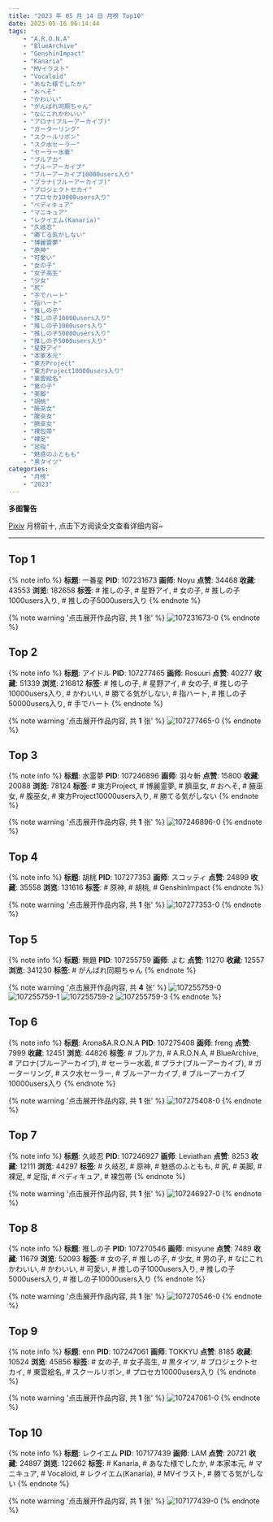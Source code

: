 ```yaml
---
title: "2023 年 05 月 14 日 月榜 Top10"
date: 2023-05-16 06:14:44
tags:
    - "A.R.O.N.A"
    - "BlueArchive"
    - "GenshinImpact"
    - "Kanaria"
    - "MVイラスト"
    - "Vocaloid"
    - "あなた様でしたか"
    - "おへそ"
    - "かわいい"
    - "がんばれ同期ちゃん"
    - "なにこれかわいい"
    - "アロナ(ブルーアーカイブ)"
    - "ガーターリング"
    - "スクールリボン"
    - "スク水セーラー"
    - "セーラー水着"
    - "ブルアカ"
    - "ブルーアーカイブ"
    - "ブルーアーカイブ10000users入り"
    - "プラナ(ブルーアーカイブ)"
    - "プロジェクトセカイ"
    - "プロセカ10000users入り"
    - "ペディキュア"
    - "マニキュア"
    - "レクイエム(Kanaria)"
    - "久岐忍"
    - "勝てる気がしない"
    - "博麗霊夢"
    - "原神"
    - "可愛い"
    - "女の子"
    - "女子高生"
    - "少女"
    - "尻"
    - "手でハート"
    - "指ハート"
    - "推しの子"
    - "推しの子10000users入り"
    - "推しの子1000users入り"
    - "推しの子50000users入り"
    - "推しの子5000users入り"
    - "星野アイ"
    - "本家本元"
    - "東方Project"
    - "東方Project10000users入り"
    - "東雲絵名"
    - "男の子"
    - "美脚"
    - "胡桃"
    - "腋巫女"
    - "腹巫女"
    - "臍巫女"
    - "裸包帯"
    - "裸足"
    - "足指"
    - "魅惑のふともも"
    - "黒タイツ"
categories:
    - "月榜"
    - "2023"
---
```


<i class="fa fa-triangle-exclamation"></i>**多图警告**<i class="fa fa-triangle-exclamation"></i>

[Pixiv](https://www.pixiv.net/) 月榜前十, 点击下方阅读全文查看详细内容~

<!-- more -->

---

## Top 1

{% note info %}
**标题**: 一番星
**PID**: 107231673 **画师**: Noyu
**点赞**: 34468 **收藏**: 43553 **浏览**: 182658
**标签**: # 推しの子, # 星野アイ, # 女の子, # 推しの子1000users入り, # 推しの子5000users入り
{% endnote %}

{% note warning '点击展开作品内容, 共 **1** 张' %}
![107231673-0](https://i.pixiv.re/img-original/img/2023/04/16/17/26/18/107231673_p0.jpg)
{% endnote %}

## Top 2

{% note info %}
**标题**: アイドル
**PID**: 107277465 **画师**: Rosuuri
**点赞**: 40277 **收藏**: 51339 **浏览**: 216812
**标签**: # 推しの子, # 星野アイ, # 女の子, # 推しの子10000users入り, # かわいい, # 勝てる気がしない, # 指ハート, # 推しの子50000users入り, # 手でハート
{% endnote %}

{% note warning '点击展开作品内容, 共 **1** 张' %}
![107277465-0](https://i.pixiv.re/img-original/img/2023/04/18/00/05/15/107277465_p0.png)
{% endnote %}

## Top 3

{% note info %}
**标题**: 水霊夢
**PID**: 107246896 **画师**: 羽々斬
**点赞**: 15800 **收藏**: 20088 **浏览**: 78124
**标签**: # 東方Project, # 博麗霊夢, # 臍巫女, # おへそ, # 腋巫女, # 腹巫女, # 東方Project10000users入り, # 勝てる気がしない
{% endnote %}

{% note warning '点击展开作品内容, 共 **1** 张' %}
![107246896-0](https://i.pixiv.re/img-original/img/2023/04/17/00/00/16/107246896_p0.png)
{% endnote %}

## Top 4

{% note info %}
**标题**: 胡桃
**PID**: 107277353 **画师**: スコッティ
**点赞**: 24899 **收藏**: 35558 **浏览**: 131616
**标签**: # 原神, # 胡桃, # GenshinImpact
{% endnote %}

{% note warning '点击展开作品内容, 共 **1** 张' %}
![107277353-0](https://i.pixiv.re/img-original/img/2023/04/18/00/00/25/107277353_p0.jpg)
{% endnote %}

## Top 5

{% note info %}
**标题**: 無題
**PID**: 107255759 **画师**: よむ
**点赞**: 11270 **收藏**: 12557 **浏览**: 341230
**标签**: # がんばれ同期ちゃん
{% endnote %}

{% note warning '点击展开作品内容, 共 **4** 张' %}
![107255759-0](https://i.pixiv.re/img-original/img/2023/04/17/08/17/12/107255759_p0.png)
![107255759-1](https://i.pixiv.re/img-original/img/2023/04/17/08/17/12/107255759_p1.png)
![107255759-2](https://i.pixiv.re/img-original/img/2023/04/17/08/17/12/107255759_p2.png)
![107255759-3](https://i.pixiv.re/img-original/img/2023/04/17/08/17/12/107255759_p3.png)
{% endnote %}

## Top 6

{% note info %}
**标题**: Arona&A.R.O.N.A
**PID**: 107275408 **画师**: freng
**点赞**: 7999 **收藏**: 12451 **浏览**: 44826
**标签**: # ブルアカ, # A.R.O.N.A, # BlueArchive, # アロナ(ブルーアーカイブ), # セーラー水着, # プラナ(ブルーアーカイブ), # ガーターリング, # スク水セーラー, # ブルーアーカイブ, # ブルーアーカイブ10000users入り
{% endnote %}

{% note warning '点击展开作品内容, 共 **1** 张' %}
![107275408-0](https://i.pixiv.re/img-original/img/2023/04/17/23/08/48/107275408_p0.png)
{% endnote %}

## Top 7

{% note info %}
**标题**: 久岐忍
**PID**: 107246927 **画师**: Leviathan
**点赞**: 8253 **收藏**: 12111 **浏览**: 44297
**标签**: # 久岐忍, # 原神, # 魅惑のふともも, # 尻, # 美脚, # 裸足, # 足指, # ペディキュア, # 裸包帯
{% endnote %}

{% note warning '点击展开作品内容, 共 **1** 张' %}
![107246927-0](https://i.pixiv.re/img-original/img/2023/04/17/00/00/27/107246927_p0.png)
{% endnote %}

## Top 8

{% note info %}
**标题**: 推しの子
**PID**: 107270546 **画师**: misyune
**点赞**: 7489 **收藏**: 11679 **浏览**: 52093
**标签**: # 女の子, # 推しの子, # 少女, # 男の子, # なにこれかわいい, # かわいい, # 可愛い, # 推しの子1000users入り, # 推しの子5000users入り, # 推しの子10000users入り
{% endnote %}

{% note warning '点击展开作品内容, 共 **1** 张' %}
![107270546-0](https://i.pixiv.re/img-original/img/2023/04/17/21/01/23/107270546_p0.png)
{% endnote %}

## Top 9

{% note info %}
**标题**: enn
**PID**: 107247061 **画师**: TOKKYU
**点赞**: 8185 **收藏**: 10524 **浏览**: 45856
**标签**: # 女の子, # 女子高生, # 黒タイツ, # プロジェクトセカイ, # 東雲絵名, # スクールリボン, # プロセカ10000users入り
{% endnote %}

{% note warning '点击展开作品内容, 共 **1** 张' %}
![107247061-0](https://i.pixiv.re/img-original/img/2023/04/17/00/01/26/107247061_p0.jpg)
{% endnote %}

## Top 10

{% note info %}
**标题**: レクイエム
**PID**: 107177439 **画师**: LAM
**点赞**: 20721 **收藏**: 24897 **浏览**: 122662
**标签**: # Kanaria, # あなた様でしたか, # 本家本元, # マニキュア, # Vocaloid, # レクイエム(Kanaria), # MVイラスト, # 勝てる気がしない
{% endnote %}

{% note warning '点击展开作品内容, 共 **1** 张' %}
![107177439-0](https://i.pixiv.re/img-original/img/2023/04/15/00/01/02/107177439_p0.png)
{% endnote %}
